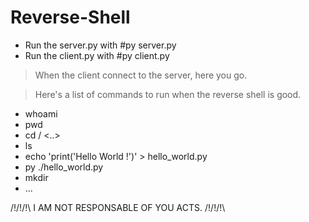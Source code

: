 # Reverse-Shell
- Run the server.py with #py server.py
- Run the client.py with #py client.py

>When the client connect to the server, here you go. 

>Here's a list of commands to run when the reverse shell is good.
- whoami
- pwd
- cd <folder> / <..>
- ls
- echo 'print('Hello World !')' > hello_world.py
- py ./hello_world.py
- mkdir <name>
- ...

/!\/!\/!\ I AM NOT RESPONSABLE OF YOU ACTS. /!\/!\/!\